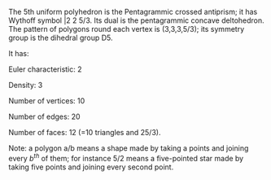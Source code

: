 The 5th uniform polyhedron is the Pentagrammic crossed antiprism; it has
Wythoff symbol |2 2 5/3. Its dual is the pentagrammic concave
deltohedron. The pattern of polygons round each vertex is (3,3,3,5/3);
its symmetry group is the dihedral group D5.

It has:

Euler characteristic: 2

Density: 3

Number of vertices: 10

Number of edges: 20

Number of faces: 12 (=10 triangles and 2<span>5/3</span>).

Note: a polygon a/b means a shape made by taking a points and joining
every $b^{th}$ of them; for instance 5/2 means a five-pointed star made
by taking five points and joining every second point.
